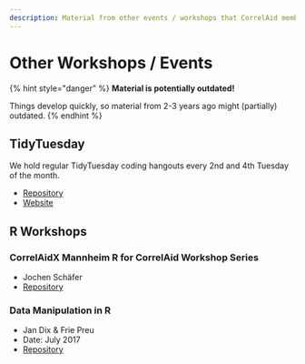 ```yaml
---
description: Material from other events / workshops that CorrelAid members have organized.
---
```


# Other Workshops / Events

{% hint style="danger" %}
**Material is potentially outdated!**

Things develop quickly, so material from 2-3 years ago might \(partially\) outdated. 
{% endhint %}

## TidyTuesday

We hold regular TidyTuesday coding hangouts every 2nd and 4th Tuesday of the month.

* [Repository](https://github.com/CorrelAid/correlaid-tidytuesday) 
* [Website](https://tidytuesday.correlaid.org) 

## R Workshops

### CorrelAidX Mannheim R for CorrelAid Workshop Series

* Jochen Schäfer
* [Repository](https://github.com/SchaeferJ/RforCorrelAid)

### Data Manipulation in R 

* Jan Dix & Frie Preu
* Date: July 2017
* [Repository](https://github.com/CorrelAid/workshop-unikonstanz)

